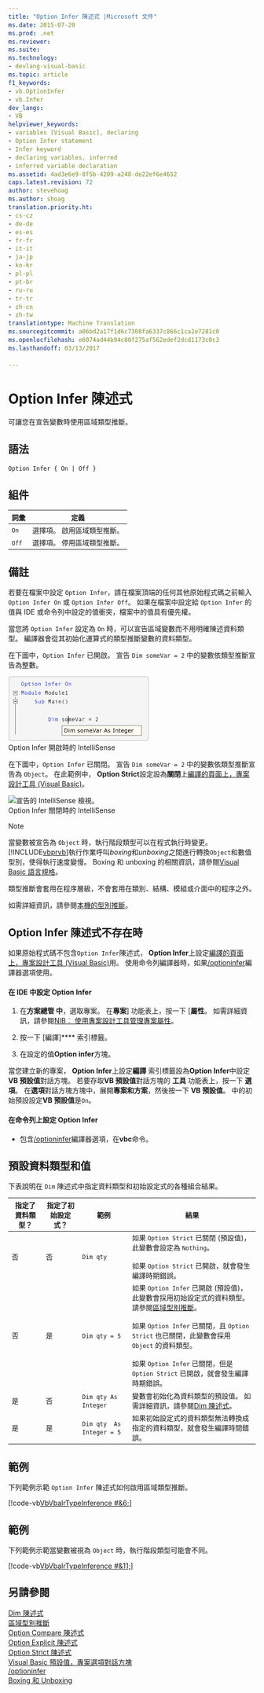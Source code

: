 ```yaml
---
title: "Option Infer 陳述式 |Microsoft 文件"
ms.date: 2015-07-20
ms.prod: .net
ms.reviewer: 
ms.suite: 
ms.technology:
- devlang-visual-basic
ms.topic: article
f1_keywords:
- vb.OptionInfer
- vb.Infer
dev_langs:
- VB
helpviewer_keywords:
- variables [Visual Basic], declaring
- Option Infer statement
- Infer keyword
- declaring variables, inferred
- inferred variable declaration
ms.assetid: 4ad3e6e9-8f5b-4209-a248-de22ef6e4652
caps.latest.revision: 72
author: stevehoag
ms.author: shoag
translation.priority.ht:
- cs-cz
- de-de
- es-es
- fr-fr
- it-it
- ja-jp
- ko-kr
- pl-pl
- pt-br
- ru-ru
- tr-tr
- zh-cn
- zh-tw
translationtype: Machine Translation
ms.sourcegitcommit: a06bd2a17f1d6c7308fa6337c866c1ca2e7281c0
ms.openlocfilehash: e6074ad44b94c80f275af562edef2dcd1173c0c3
ms.lasthandoff: 03/13/2017

---
```

# <a name="option-infer-statement"></a>Option Infer 陳述式
可讓您在宣告變數時使用區域類型推斷。  
  
## <a name="syntax"></a>語法  
  
```  
Option Infer { On | Off }  
```  
  
## <a name="parts"></a>組件  
  
|詞彙|定義|  
|---|---|  
|`On`|選擇項。 啟用區域類型推斷。|  
|`Off`|選擇項。 停用區域類型推斷。|  
  
## <a name="remarks"></a>備註  
 若要在檔案中設定 `Option Infer`，請在檔案頂端的任何其他原始程式碼之前輸入 `Option Infer On` 或 `Option Infer Off`。 如果在檔案中設定給 `Option Infer` 的值與 IDE 或命令列中設定的值衝突，檔案中的值具有優先權。  
  
 當您將 `Option Infer` 設定為 `On` 時，可以宣告區域變數而不用明確陳述資料類型。 編譯器會從其初始化運算式的類型推斷變數的資料類型。  
  
 在下圖中，`Option Infer` 已開啟。 宣告 `Dim someVar = 2` 中的變數依類型推斷宣告為整數。  
  
 ![宣告的 IntelliSense 檢視。](../../../visual-basic/language-reference/statements/media/optioninferasinteger.png "optionInferAsInteger")  
Option Infer 開啟時的 IntelliSense  
  
 在下圖中，`Option Infer` 已關閉。 宣告 `Dim someVar = 2` 中的變數依類型推斷宣告為 `Object`。 在此範例中， **Option Strict**設定設為**關閉**上[編譯的頁面上，專案設計工具 (Visual Basic)](https://docs.microsoft.com/visualstudio/ide/reference/compile-page-project-designer-visual-basic)。  
  
 ![宣告的 IntelliSense 檢視。](../../../visual-basic/language-reference/statements/media/optioninferasobject.png "optionInferAsObject")  
Option Infer 關閉時的 IntelliSense  
  
> [!NOTE]
>  當變數被宣告為 `Object` 時，執行階段類型可以在程式執行時變更。 [!INCLUDE[vbprvb](../../../csharp/programming-guide/concepts/linq/includes/vbprvb_md.md)]執行作業呼叫*boxing*和*unboxing*之間進行轉換`Object`和數值型別，使得執行速度變慢。 Boxing 和 unboxing 的相關資訊，請參閱[Visual Basic 語言規格](../../../visual-basic/reference/language-specification.md)。  
  
 類型推斷會套用在程序層級，不會套用在類別、結構、模組或介面中的程序之外。  
  
 如需詳細資訊，請參閱[本機的型別推斷](../../../visual-basic/programming-guide/language-features/variables/local-type-inference.md)。  
  
## <a name="when-an-option-infer-statement-is-not-present"></a>Option Infer 陳述式不存在時  
 如果原始程式碼不包含`Option Infer`陳述式， **Option Infer**上設定[編譯的頁面上，專案設計工具 (Visual Basic)](https://docs.microsoft.com/visualstudio/ide/reference/compile-page-project-designer-visual-basic)用。 使用命令列編譯器時，如果[/optioninfer](../../../visual-basic/reference/command-line-compiler/optioninfer.md)編譯器選項使用。  
  
#### <a name="to-set-option-infer-in-the-ide"></a>在 IDE 中設定 Option Infer  
  
1.  在**方案總管 中**，選取專案。 在**專案**] 功能表上，按一下 [**屬性**。 如需詳細資訊，請參閱[NIB︰ 使用專案設計工具管理專案屬性](http://msdn.microsoft.com/en-us/983f3c18-832f-4666-afec-74b716ff3e0e)。  
  
2.  按一下 [編譯]**** 索引標籤。  
  
3.  在設定的值**Option infer**方塊。  
  
 當您建立新的專案， **Option Infer**上設定**編譯** 索引標籤設為**Option Infer**中設定**VB 預設值**對話方塊。 若要存取**VB 預設值**對話方塊的 **工具** 功能表上，按一下 **選項**。 在**選項**對話方塊方塊中，展開**專案和方案**，然後按一下  **VB 預設值**。 中的初始預設設定**VB 預設值**是`On`。  
  
#### <a name="to-set-option-infer-on-the-command-line"></a>在命令列上設定 Option Infer  
  
-   包含[/optioninfer](../../../visual-basic/reference/command-line-compiler/optioninfer.md)編譯器選項，在**vbc**命令。  
  
## <a name="default-data-types-and-values"></a>預設資料類型和值  
 下表說明在 `Dim` 陳述式中指定資料類型和初始設定式的各種組合結果。  
  
|指定了資料類型？|指定了初始設定式？|範例|結果|  
|---|---|---|---|  
|否|否|`Dim qty`|如果 `Option Strict` 已關閉 (預設值)，此變數會設定為 `Nothing`。<br /><br /> 如果 `Option Strict` 已開啟，就會發生編譯時期錯誤。|  
|否|是|`Dim qty = 5`|如果 `Option Infer` 已開啟 (預設值)，此變數會採用初始設定式的資料類型。 請參閱[區域型別推斷](../../../visual-basic/programming-guide/language-features/variables/local-type-inference.md)。<br /><br /> 如果 `Option Infer` 已關閉，且 `Option Strict` 也已關閉，此變數會採用 `Object` 的資料類型。<br /><br /> 如果 `Option Infer` 已關閉，但是 `Option Strict` 已開啟，就會發生編譯時期錯誤。|  
|是|否|`Dim qty As Integer`|變數會初始化為資料類型的預設值。 如需詳細資訊，請參閱[Dim 陳述式](../../../visual-basic/language-reference/statements/dim-statement.md)。|  
|是|是|`Dim qty  As Integer = 5`|如果初始設定式的資料類型無法轉換成指定的資料類型，就會發生編譯時間錯誤。|  
  
## <a name="example"></a>範例  
 下列範例示範 `Option Infer` 陳述式如何啟用區域類型推斷。  
  
 [!code-vb[VbVbalrTypeInference #&6;](../../../visual-basic/language-reference/statements/codesnippet/VisualBasic/option-infer-statement_1.vb)]  
  
## <a name="example"></a>範例  
 下列範例示範當變數被視為 `Object` 時，執行階段類型可能會不同。  
  
 [!code-vb[VbVbalrTypeInference #&11;](../../../visual-basic/language-reference/statements/codesnippet/VisualBasic/option-infer-statement_2.vb)]  
  
## <a name="see-also"></a>另請參閱  
 [Dim 陳述式](../../../visual-basic/language-reference/statements/dim-statement.md)   
 [區域型別推斷](../../../visual-basic/programming-guide/language-features/variables/local-type-inference.md)   
 [Option Compare 陳述式](../../../visual-basic/language-reference/statements/option-compare-statement.md)   
 [Option Explicit 陳述式](../../../visual-basic/language-reference/statements/option-explicit-statement.md)   
 [Option Strict 陳述式](../../../visual-basic/language-reference/statements/option-strict-statement.md)   
 [Visual Basic 預設值，專案選項對話方塊](https://docs.microsoft.com/visualstudio/ide/reference/visual-basic-defaults-projects-options-dialog-box)   
 [/optioninfer](../../../visual-basic/reference/command-line-compiler/optioninfer.md)   
 [Boxing 和 Unboxing](../../../csharp/programming-guide/types/boxing-and-unboxing.md)
